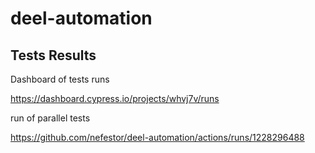 # deel-automation

## Tests Results

Dashboard of tests runs

https://dashboard.cypress.io/projects/whvj7v/runs

run of parallel tests

https://github.com/nefestor/deel-automation/actions/runs/1228296488 
